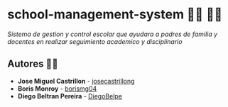 # school-management-system 🧑‍💻 🧑‍🏫

_Sistema de gestion y control escolar que ayudara a padres de familia y docentes en realizar seguimiento academico y disciplinario_


## Autores 🚀👋


* **Jose Miguel Castrillon** - [josecastrillong](https://github.com/josecastrillong)
* **Boris Monroy** - [borismg04](https://github.com/borismg04)
* **Diego Beltran Pereira** - [DiegoBelpe](https://github.com/DiegoBelPe)


